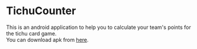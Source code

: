 # TichuCounter
This is an android application to help you to calculate your team's points for the tichu card game.  
You can download apk from [here](https://github.com/tasakos-dev/TichuCounter/releases).
